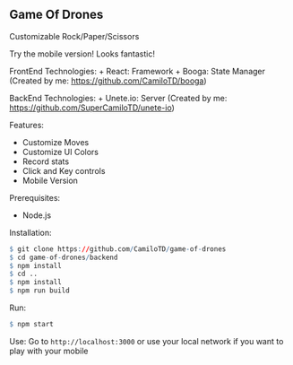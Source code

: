 ## Game Of Drones

Customizable Rock/Paper/Scissors
  
Try the mobile version! Looks fantastic!

FrontEnd Technologies:
    + React: Framework
    + Booga: State Manager (Created by me: https://github.com/CamiloTD/booga)

BackEnd Technologies:
    + Unete.io: Server (Created by me: https://github.com/SuperCamiloTD/unete-io)

Features:

+ Customize Moves
+ Customize UI Colors
+ Record stats
+ Click and Key controls
+ Mobile Version

Prerequisites:
+ Node.js

Installation:
````r
$ git clone https://github.com/CamiloTD/game-of-drones
$ cd game-of-drones/backend
$ npm install
$ cd ..
$ npm install
$ npm run build
````

Run:
````r
$ npm start
````

Use:
Go to `http://localhost:3000` or use your local network if you want to play with your mobile